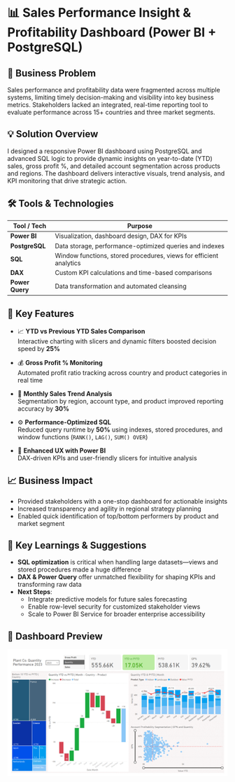# 📊 Sales Performance Insight & Profitability Dashboard (Power BI + PostgreSQL)

## 🎯 Business Problem

Sales performance and profitability data were fragmented across multiple systems, limiting timely decision-making and visibility into key business metrics. Stakeholders lacked an integrated, real-time reporting tool to evaluate performance across 15+ countries and three market segments.

## 💡 Solution Overview

I designed a responsive Power BI dashboard using PostgreSQL and advanced SQL logic to provide dynamic insights on year-to-date (YTD) sales, gross profit %, and detailed account segmentation across products and regions. The dashboard delivers interactive visuals, trend analysis, and KPI monitoring that drive strategic action.

## 🛠️ Tools & Technologies

| Tool / Tech           | Purpose                                                                 |
|-----------------------|-------------------------------------------------------------------------|
| **Power BI**          | Visualization, dashboard design, DAX for KPIs                           |
| **PostgreSQL**        | Data storage, performance-optimized queries and indexes                 |
| **SQL**               | Window functions, stored procedures, views for efficient analytics      |
| **DAX**               | Custom KPI calculations and time-based comparisons                      |
| **Power Query**       | Data transformation and automated cleansing                             |

## 🔧 Key Features

- 📈 **YTD vs Previous YTD Sales Comparison**  
  Interactive charting with slicers and dynamic filters boosted decision speed by **25%**

- 💰 **Gross Profit % Monitoring**  
  Automated profit ratio tracking across country and product categories in real time

- 📅 **Monthly Sales Trend Analysis**  
  Segmentation by region, account type, and product improved reporting accuracy by **30%**

- ⚙️ **Performance-Optimized SQL**  
  Reduced query runtime by **50%** using indexes, stored procedures, and window functions (`RANK()`, `LAG()`, `SUM() OVER`)

- 🧠 **Enhanced UX with Power BI**  
  DAX-driven KPIs and user-friendly slicers for intuitive analysis

## 📈 Business Impact

- Provided stakeholders with a one-stop dashboard for actionable insights
- Increased transparency and agility in regional strategy planning
- Enabled quick identification of top/bottom performers by product and market segment

## 🧠 Key Learnings & Suggestions

- **SQL optimization** is critical when handling large datasets—views and stored procedures made a huge difference
- **DAX & Power Query** offer unmatched flexibility for shaping KPIs and transforming raw data
- **Next Steps**:
  - Integrate predictive models for future sales forecasting
  - Enable row-level security for customized stakeholder views
  - Scale to Power BI Service for broader enterprise accessibility

## 📸 Dashboard Preview

![Dashboard Screenshot](Dashboard)

